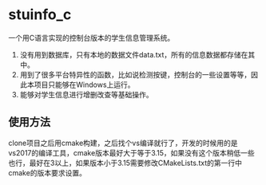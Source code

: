 # stuinfo_c

一个用C语言实现的控制台版本的学生信息管理系统。

1. 没有用到数据库，只有本地的数据文件data.txt，所有的信息数据都存储在其中。
2. 用到了很多平台特异性的函数，比如说检测按键，控制台的一些设置等等，因此本项目只能够在Windows上运行。
3. 能够对学生信息进行增删改查等基础操作。

## 使用方法
clone项目之后用cmake构建，之后找个vs编译就行了，开发的时候用的是vs2017的编译工具，cmake版本最好大于等于3.15，如果没有这个版本稍低一些也行，最好在3以上，如果版本小于3.15需要修改CMakeLists.txt的第一行中cmake的版本要求设置。